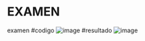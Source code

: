 # EXAMEN
examen
#codigo
![image](https://github.com/user-attachments/assets/0ef864ff-a768-4a06-ba96-380aab96d13c)
#resultado
![image](https://github.com/user-attachments/assets/9edee702-1e9f-4b01-8323-e6ab52380fce)

